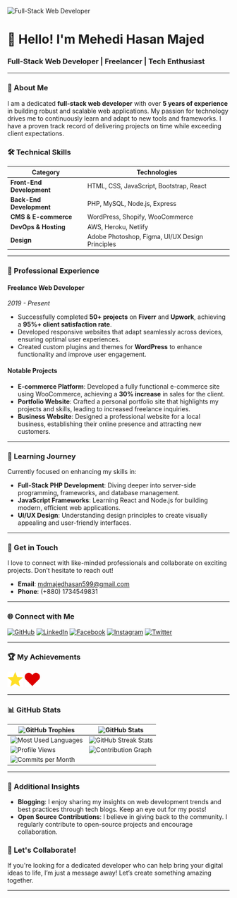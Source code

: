 ![Full-Stack Web Developer](https://media.licdn.com/dms/image/v2/C5616AQFVJmw8ptE6lw/profile-displaybackgroundimage-shrink_350_1400/profile-displaybackgroundimage-shrink_350_1400/0/1638195217988?e=1735171200&v=beta&t=WclnITstoPI4VKKmRaBclIwNbwvGRwGQko9_6iMROxM)

# 👋 Hello! I'm Mehedi Hasan Majed
### Full-Stack Web Developer | Freelancer | Tech Enthusiast

---

### 🌟 About Me
I am a dedicated **full-stack web developer** with over **5 years of experience** in building robust and scalable web applications. My passion for technology drives me to continuously learn and adapt to new tools and frameworks. I have a proven track record of delivering projects on time while exceeding client expectations.

### 🛠️ Technical Skills
| **Category**                | **Technologies**                                     |
|-----------------------------|------------------------------------------------------|
| **Front-End Development**   | HTML, CSS, JavaScript, Bootstrap, React              |
| **Back-End Development**    | PHP, MySQL, Node.js, Express                         |
| **CMS & E-commerce**        | WordPress, Shopify, WooCommerce                      |
| **DevOps & Hosting**        | AWS, Heroku, Netlify                                 |
| **Design**                 | Adobe Photoshop, Figma, UI/UX Design Principles      |

---

### 💼 Professional Experience
#### Freelance Web Developer
*2019 - Present*

- Successfully completed **50+ projects** on **Fiverr** and **Upwork**, achieving a **95%+ client satisfaction rate**.
- Developed responsive websites that adapt seamlessly across devices, ensuring optimal user experiences.
- Created custom plugins and themes for **WordPress** to enhance functionality and improve user engagement.

#### Notable Projects
- **E-commerce Platform**: Developed a fully functional e-commerce site using WooCommerce, achieving a **30% increase** in sales for the client.
- **Portfolio Website**: Crafted a personal portfolio site that highlights my projects and skills, leading to increased freelance inquiries.
- **Business Website**: Designed a professional website for a local business, establishing their online presence and attracting new customers.

---

### 🌱 Learning Journey
Currently focused on enhancing my skills in:
- **Full-Stack PHP Development**: Diving deeper into server-side programming, frameworks, and database management.
- **JavaScript Frameworks**: Learning React and Node.js for building modern, efficient web applications.
- **UI/UX Design**: Understanding design principles to create visually appealing and user-friendly interfaces.

---

### 💬 Get in Touch
I love to connect with like-minded professionals and collaborate on exciting projects. Don’t hesitate to reach out!

- **Email**: [mdmajedhasan599@gmail.com](mailto:mdmajedhasan599@gmail.com)  
- **Phone**: (+880) 1734549831

---

### 🌐 Connect with Me
<p align="left">
  <a href="https://github.com/MajedHasan"><img src="https://cdn.jsdelivr.net/npm/simple-icons@3.0.1/icons/github.svg" alt="GitHub" width="30" /></a>
  <a href="https://www.linkedin.com/in/majed-hasan/"><img src="https://cdn.jsdelivr.net/npm/simple-icons@3.0.1/icons/linkedin.svg" alt="LinkedIn" width="30" /></a>
  <a href="https://www.facebook.com/profile.php?id=100009441082336"><img src="https://cdn.jsdelivr.net/npm/simple-icons@3.0.1/icons/facebook.svg" alt="Facebook" width="30" /></a>
  <a href="https://www.instagram.com/mdmajedhasan599/"><img src="https://cdn.jsdelivr.net/npm/simple-icons@3.0.1/icons/instagram.svg" alt="Instagram" width="30" /></a>
  <a href="https://twitter.com/MDMajedHasan1"><img src="https://cdn.jsdelivr.net/npm/simple-icons@3.0.1/icons/twitter.svg" alt="Twitter" width="30" /></a>
</p>

---

### 🏆 My Achievements
<a href='https://stars.github.com/'><img src='https://raw.githubusercontent.com/acervenky/animated-github-badges/master/assets/starbadge.gif' width='35' height='35'></a>
<a href='https://docs.github.com/en/github/supporting-the-open-source-community-with-github-sponsors'><img src='https://raw.githubusercontent.com/acervenky/animated-github-badges/master/assets/sponsorbadge.gif' width='35' height='35'></a>

---

### 📊 GitHub Stats
| ![GitHub Trophies](https://github-profile-trophy.vercel.app/?username=MajedHasan&theme=juicyfresh&no-frame=true&row=1&column=4) | ![GitHub Stats](https://github-readme-stats.vercel.app/api?username=MajedHasan&show_icons=true&count_private=true&theme=default) |
|------------------------------------------------------------------------------------------------------------------------------|------------------------------------------------------------------------------------------------------------------------------|
| ![Most Used Languages](https://github-readme-stats.vercel.app/api/top-langs/?username=MajedHasan&layout=compact&theme=default) | ![GitHub Streak Stats](https://github-readme-streak-stats.herokuapp.com/?user=MajedHasan&theme=default) |
| ![Profile Views](https://visitor-badge.laobi.icu/badge?page_id=MajedHasan) | ![Contribution Graph](https://github-readme-activity-graph.cyclic.app/graph?username=MajedHasan&theme=default) |
| ![Commits per Month](https://github-readme-stats.vercel.app/api/wakatime?username=MajedHasan&theme=default) |

---

### 🚀 Additional Insights
- **Blogging**: I enjoy sharing my insights on web development trends and best practices through tech blogs. Keep an eye out for my posts!
- **Open Source Contributions**: I believe in giving back to the community. I regularly contribute to open-source projects and encourage collaboration.

### 🤝 Let's Collaborate!
If you're looking for a dedicated developer who can help bring your digital ideas to life, I’m just a message away! Let’s create something amazing together.

---
